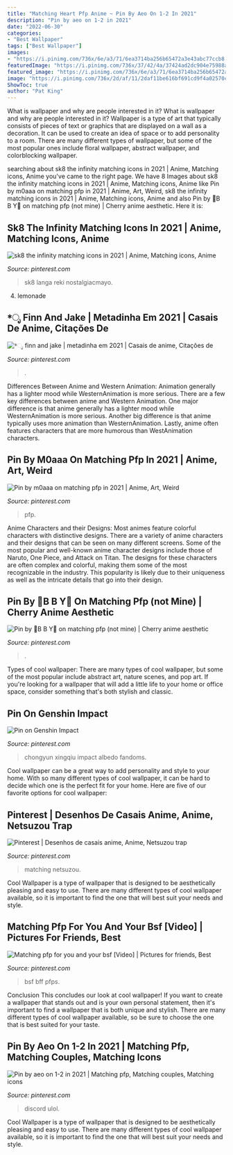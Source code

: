```yaml
---
title: "Matching Heart Pfp Anime ~ Pin By Aeo On 1-2 In 2021"
description: "Pin by aeo on 1-2 in 2021"
date: "2022-06-30"
categories:
- "Best Wallpaper"
tags: ["Best Wallpaper"]
images:
- "https://i.pinimg.com/736x/6e/a3/71/6ea3714ba256b65472a3e43abc77ccb8.jpg"
featuredImage: "https://i.pinimg.com/736x/37/42/4a/37424ad2dc904e75988a5f4d68578ea6.jpg"
featured_image: "https://i.pinimg.com/736x/6e/a3/71/6ea3714ba256b65472a3e43abc77ccb8.jpg"
image: "https://i.pinimg.com/736x/2d/af/11/2daf11be616bf691cd9f4a02570c3184.jpg"
ShowToc: true
author: "Pat King"
---
```



What is wallpaper and why are people interested in it?
What is wallpaper and why are people interested in it?
Wallpaper is a type of art that typically consists of pieces of text or graphics that are displayed on a wall as a decoration. It can be used to create an idea of space or to add personality to a room. There are many different types of wallpaper, but some of the most popular ones include floral wallpaper, abstract wallpaper, and colorblocking wallpaper.

	

		
searching about sk8 the infinity matching icons in 2021 | Anime, Matching icons, Anime you've came to the right page. We have 8 Images about sk8 the infinity matching icons in 2021 | Anime, Matching icons, Anime like Pin by m0aaa on matching pfp in 2021 | Anime, Art, Weird, sk8 the infinity matching icons in 2021 | Anime, Matching icons, Anime and also Pin by 💞B B Y💞 on matching pfp (not mine) | Cherry anime aesthetic. Here it is:
		
    
## Sk8 The Infinity Matching Icons In 2021 | Anime, Matching Icons, Anime

<img loading=lazy src="https://i.pinimg.com/736x/37/42/4a/37424ad2dc904e75988a5f4d68578ea6.jpg" onerror="this.onerror=null;this.src='https://tse4.mm.bing.net/th?id=OIP.M5gXFJhfJQ7gcBcQy3eL4wHaHQ&amp;pid=15.1';" alt="sk8 the infinity matching icons in 2021 | Anime, Matching icons, Anime">

_Source: pinterest.com_

>sk8 langa reki nostalgiacmayo. 

	

4. lemonade 

    
## *ೃ Finn And Jake | Metadinha Em 2021 | Casais De Anime, Citações De

<img loading=lazy src="https://i.pinimg.com/736x/09/b7/05/09b705c61cfbc11b177796b5483c7e85.jpg" onerror="this.onerror=null;this.src='https://tse1.mm.bing.net/th?id=OIP.ObSbr8wb5nHZQ6DrEmdeZgHaHa&amp;pid=15.1';" alt="*ೃ finn and jake | metadinha em 2021 | Casais de anime, Citações de">

_Source: pinterest.com_

>. 

	

Differences Between Anime and Western Animation: Animation generally has a lighter mood while WesternAnimation is more serious.
There are a few key differences between anime and Western Animation. One major difference is that anime generally has a lighter mood while WesternAnimation is more serious. Another big difference is that anime typically uses more animation than WesternAnimation. Lastly, anime often features characters that are more humorous than WestAnimation characters.

    
## Pin By M0aaa On Matching Pfp In 2021 | Anime, Art, Weird

<img loading=lazy src="https://i.pinimg.com/736x/5f/aa/a0/5faaa09d04d7804a98ea3212bc505e90.jpg" onerror="this.onerror=null;this.src='https://tse1.mm.bing.net/th?id=OIP.pnwMtl_wDWgskGKEAePkwgAAAA&amp;pid=15.1';" alt="Pin by m0aaa on matching pfp in 2021 | Anime, Art, Weird">

_Source: pinterest.com_

>pfp. 

	

Anime Characters and their Designs: Most animes feature colorful characters with distinctive designs.
There are a variety of anime characters and their designs that can be seen on many different screens. Some of the most popular and well-known anime character designs include those of Naruto, One Piece, and Attack on Titan. The designs for these characters are often complex and colorful, making them some of the most recognizable in the industry. This popularity is likely due to their uniqueness as well as the intricate details that go into their design.

    
## Pin By 💞B B Y💞 On Matching Pfp (not Mine) | Cherry Anime Aesthetic

<img loading=lazy src="https://i.pinimg.com/736x/83/72/ec/8372eca69971ecea2c66a809f6f37daf.jpg" onerror="this.onerror=null;this.src='https://tse4.mm.bing.net/th?id=OIP.CVkTXzZslr4L0MaT97DWdQHaM3&amp;pid=15.1';" alt="Pin by 💞B B Y💞 on matching pfp (not mine) | Cherry anime aesthetic">

_Source: pinterest.com_

>. 

	

Types of cool wallpaper:
There are many types of cool wallpaper, but some of the most popular include abstract art, nature scenes, and pop art. If you're looking for a wallpaper that will add a little life to your home or office space, consider something that's both stylish and classic.

    
## Pin On Genshin Impact

<img loading=lazy src="https://i.pinimg.com/736x/6e/a3/71/6ea3714ba256b65472a3e43abc77ccb8.jpg" onerror="this.onerror=null;this.src='https://tse3.mm.bing.net/th?id=OIP.DKD5BBfDm7V4e7A0JWnr1QHaKc&amp;pid=15.1';" alt="Pin on Genshin Impact">

_Source: pinterest.com_

>chongyun xingqiu impact albedo fandoms. 

	

Cool wallpaper can be a great way to add personality and style to your home. With so many different types of cool wallpaper, it can be hard to decide which one is the perfect fit for your home. Here are five of our favorite options for cool wallpaper: 

    
## Pinterest | Desenhos De Casais Anime, Anime, Netsuzou Trap

<img loading=lazy src="https://i.pinimg.com/736x/43/43/18/4343181f1edf611175437f74d675b9a1.jpg" onerror="this.onerror=null;this.src='https://tse3.mm.bing.net/th?id=OIP.l5VFEFLDbapTtVORTiTs9AHaHa&amp;pid=15.1';" alt="Pinterest | Desenhos de casais anime, Anime, Netsuzou trap">

_Source: pinterest.com_

>matching netsuzou. 

	

Cool Wallpaper is a type of wallpaper that is designed to be aesthetically pleasing and easy to use. There are many different types of cool wallpaper available, so it is important to find the one that will best suit your needs and style.

    
## Matching Pfp For You And Your Bsf [Video] | Pictures For Friends, Best

<img loading=lazy src="https://i.pinimg.com/736x/0e/21/38/0e21380da02210f625eaa0c76d586c17.jpg" onerror="this.onerror=null;this.src='https://tse3.mm.bing.net/th?id=OIP.2mUwNHY3B2y7F2rwpSELDgHaNK&amp;pid=15.1';" alt="Matching pfp for you and your bsf [Video] | Pictures for friends, Best">

_Source: pinterest.com_

>bsf bff pfps. 

	

Conclusion
This concludes our look at cool wallpaper! If you want to create a wallpaper that stands out and is your own personal statement, then it's important to find a wallpaper that is both unique and stylish. There are many different types of cool wallpaper available, so be sure to choose the one that is best suited for your taste.

    
## Pin By Aeo On 1-2 In 2021 | Matching Pfp, Matching Couples, Matching Icons

<img loading=lazy src="https://i.pinimg.com/736x/2d/af/11/2daf11be616bf691cd9f4a02570c3184.jpg" onerror="this.onerror=null;this.src='https://tse1.mm.bing.net/th?id=OIP.VbUgr4Ax4umzAja3ahEHmgHaIQ&amp;pid=15.1';" alt="Pin by aeo on 1-2 in 2021 | Matching pfp, Matching couples, Matching icons">

_Source: pinterest.com_

>discord ulol. 

	

Cool Wallpaper is a type of wallpaper that is designed to be aesthetically pleasing and easy to use. There are many different types of cool wallpaper available, so it is important to find the one that will best suit your needs and style.

